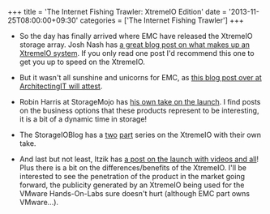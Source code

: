 +++
title = 'The Internet Fishing Trawler: XtremeIO Edition'
date = '2013-11-25T08:00:00+09:30'
categories = ['The Internet Fishing Trawler']
+++

* So the day has finally arrived where EMC have released the XtremeIO storage
    array. Josh Nash has
    [a great blog post on what makes up an XtremeIO system](http://jasonnash.com/2013/11/14/emc-finally-releases-the-xtremio-all-flash-array/).
    If you only read one post I'd recommend this one to get you up to
    speed on the XtremeIO.

* But it wasn't all sunshine and unicorns for EMC, as
    [this blog post over at ArchitectingIT will attest](http://architecting.it/2013/11/19/xtremio-what-you-need-to-know/).

* Robin Harris at StorageMojo has
    [his own take on the launch](http://storagemojo.com/2013/11/08/xtremly-late-xtremio-launch-next-week/).
    I find posts on the business options that these products represent to be
    interesting, it is a bit of a dynamic time in storage!

* The StorageIOBlog has a
  [two](http://storageioblog.com/emc-announces-xtremio-general-availability-part/)
  [part](http://storageioblog.com/part-ii-emc-announces-xtremio-general-availability/)
  series on the XtremeIO with their own take.

* And last but not least, Itzik has
    [a post on the launch with videos and all](http://itzikr.wordpress.com/2013/11/14/emc-xtremio-the-story-behind-the-story/)!
    Plus there is a bit on the differences/benefits of the XtremeIO.
    I'll be interested to see the penetration of the product in the market
    going forward, the publicity generated by an XtremeIO being used for the
    VMware Hands-On-Labs sure doesn't hurt (although EMC part owns
    VMware...).
